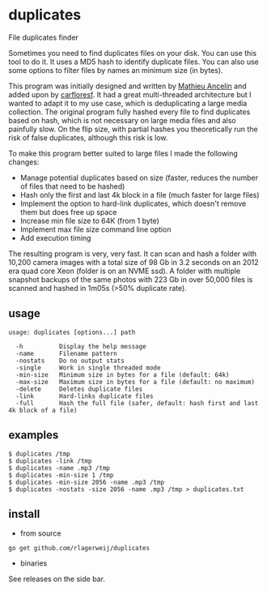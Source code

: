 # duplicates

File duplicates finder

Sometimes you need to find duplicates files on your disk. You can use this tool to do it. It uses a MD5 hash to identify duplicate files. You can also use some options to filter files by names an minimum size (in bytes).

This program was initially designed and written by [Mathieu Ancelin](https://github.com/mathieuancelin/duplicates) and added upon by [carfloresf](https://github.com/carfloresf/duplicates). It had a great multi-threaded architecture but I wanted to adapt it to my use case, which is deduplicating a large media collection. The original program fully hashed every file to find duplicates based on hash, which is not necessary on large media files and also painfully slow. On the flip size, with partial hashes you theoretically run the risk of false duplicates, although this risk is low.

To make this program better suited to large files I made the following changes:
- Manage potential duplicates based on size (faster, reduces the number of files that need to be hashed)
- Hash only the first and last 4k block in a file (much faster for large files)
- Implement the option to hard-link duplicates, which doesn't remove them but does free up space
- Increase min file size to 64K (from 1 byte)
- Implement max file size command line option
- Add execution timing

The resulting program is very, very fast. It can scan and hash a folder with 10,200 camera images with a total size of 98 Gb in 3.2 seconds on an 2012 era quad core Xeon (folder is on an NVME ssd). A folder with multiple snapshot backups of the same photos with 223 Gb in over 50,000 files is scanned and hashed in 1m05s (>50% duplicate rate).

## usage

```
usage: duplicates [options...] path

  -h          Display the help message
  -name       Filename pattern
  -nostats    Do no output stats
  -single     Work in single threaded mode
  -min-size   Minimum size in bytes for a file (default: 64k)
  -max-size   Maximum size in bytes for a file (default: no maximum)
  -delete     Deletes duplicate files
  -link       Hard-links duplicate files
  -full       Hash the full file (safer, default: hash first and last 4k block of a file)
```

## examples

```
$ duplicates /tmp
$ duplicates -link /tmp
$ duplicates -name .mp3 /tmp
$ duplicates -min-size 1 /tmp
$ duplicates -min-size 2056 -name .mp3 /tmp
$ duplicates -nostats -size 2056 -name .mp3 /tmp > duplicates.txt
```

## install

- from source

```
go get github.com/rlagerweij/duplicates
```

- binaries

See releases on the side bar.
